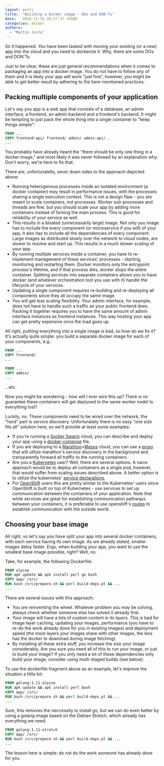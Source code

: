 ```yaml
---
layout: posts
title:  "Building a Docker image - DOs and DON'Ts"
date:   2018-11-16 20:27:37 +0100
categories: docker
authors: 
  - "Martin Jurča"
---
```


So it happened. You have been tasked with moving your existing (or a new) app into the cloud and you need to dockerize
it. Why, there are some DOs and DON'Ts.

Just to be clear, these are just general recommendations when it comes to packaging an app into a docker image. You do
not have to follow any of them and it is likely your app will work "just fine", however, you might be able to get
better result by adhering to the here-mentioned practices.

## Packing multiple components of your application

Let's say you app is a web app that consists of a database, an admin interface, a frontend, an admin backend and a
frontend's backend. It might be tempting to just pack the whole thing into a single container to "keep things simple":

```Dockerfile
FROM ...
COPY frontend-api/ frontend/ admin/ admin-api/ .
...
```

You probably have already heard the "there should be only one thing in a docker image," and most likely it was never
followed by an explanation why. Don't worry, we're here to fix that.

There are, unfortunatelly, sever down sides to the approach depicted above:

* Running heterogenous processes inside an isolated environment (a docker container) may result in performance issues,
  with the processes sharing a single execution context. This is not a design flaw - you are meant to scale containers,
  not processes. Worker sub-processes and threads are fine, but you should scale your app by adding more containers
  instead of forking the main process. This is good for reliability of your service as well.
* This results in a bloated (unnecessarily large) image. Not only you image has to include the every component (or
  microservice if you will) of your app, it also has to include all the dependencies of every component. Large images
  as distributed slowly over the network to cloud nodes, are slower to resolve and start up. This results in a much
  slower scaling of your app.
* By running multiple services inside a container, you have to re-implement management of these services' processes -
  starting, monitoring and restarting them. Docker monitors only the entrypoint process's lifetime, and if that process
  dies, docker stops the entire container. Splitting services into separate containers allows you to have docker (and
  whatever orchestration tool you use with it) handle the lifecycle of your services.
* Updating a single component requires re-building and re-deploying all components since they all occupy the same
  image.
* You will get less scaling flexibility. Your admin interface, for example, does not have to handle such a traffic as
  your public frontend does. Packing it together requires you to have the same amount of admin interface instances as
  frontend instances. This way hosting your app can get pretty expensive once the load goes up.

All right, puthing everything into a single image is bad, so how do we fix it? It's actually quite simple: you build a
separate docker image for each of your components, e.g.:

```Dockerfile
FROM ...
COPY frontend/
...
```

```Dockerfile
FROM ...
COPY admin/
...
```

...etc.

Now you might be wondering - how will I ever wire this up? There is no guarantee these containers will get deplyoed to
the same worker node! Is everything lost?

Luckily, no. These components need to be wired over the network, the "hard" part is service discovery. Unfortunately
there is no easy "one size fits all" solution here, so we'll provide at least some examples:

* If you're running a [Socker Swarm](https://docs.docker.com/engine/swarm/) cloud, you can describe and deploy your
  app using a [docker-compose](https://docs.docker.com/compose/) file.
* If you are deploying to a
  [Marathon](https://mesosphere.github.io/marathon/)+[Mesos](https://mesos.apache.org/) cloud, you can use a
  [proxy](https://mesosphere.github.io/marathon/docs/service-discovery-load-balancing.html) that will utilize
  marathon's service discovery in the background and transparently forward all traffic to the running containers.
* Are you a [Kubernetes](https://kubernetes.io/) user? Well, there are several options. A naive approach would be to
  deploy all containers as a single pod, however, that would suffer from scaling issues described above. A better
  option is to utilize the kubernetes'
  [service declarations](https://kubernetes.io/docs/concepts/services-networking/service/).
* For [OpenShift](https://www.openshift.com/) users this are pretty similar to the Kubernetes' users since OpenShift is
  built on top of Kubernetes - use services to set up communication between the containers of your application. Note
  that while services are great for establishing communication pathways between your containers, it is preferable to
  use openshift's [routes](https://docs.openshift.com/container-platform/3.11/dev_guide/routes.html) to establish
  communication with the outside world.

## Choosing your base image

All right, so let's say you have split your app into several docker containers, with each service having its own image.
As we already stated, smaller images deloy faster. Ergo, when building your app, you want to use the smallest base
image possible, right? Well, no.

Take, for example, the following Dockerfile:

```Dockerfile
FROM alpine
RUN apk update && apk install perl go bash
COPY app/ /src/
RUN bash /src/prepare.sh && perl build-deps.pl && ...
...
```

There are several issues with this approach:

* You are reinventing the wheel. Whatever problem you may be solving, always check whether someone else has solved it
  already first.
* Your image will have a lots of custom content in its layers. This is bad for image layer caching, updating your
  images, performance (you have to re-do the work already done for you in existing images) and deployment speed (the
  more layers your images share with other images, the less has the docker to download during image fetching).
* By installing all these extra stuff, you increase the size your image considerably. Are you sure you need all of this
  to run your image, or just to build your image? If you only need a lot of these dependencies only build your image,
  consider using multi-staged builds (see below).

To use the dockerfile fragment above as an example, let's improve the situation a little bit:

```Dockerfile
FROM golang:1.11-alpine
RUN apk update && apk install perl bash
COPY app/ /src/
RUN bash /src/prepare.sh && perl build-deps.pl && ...
...
```

Sure, this removes the neccessity to install go, but we can do even better by using a golang image based on the Debian
Stretch, which already has everything we need:

```Dockerfile
FROM golang:1.11-stretch
COPY app/ /src/
RUN bash /src/prepare.sh && perl build-deps.pl && ...
...
```

The lesson here is simple: do not do the work someone has already done for you.
